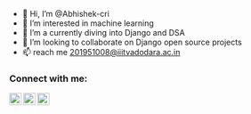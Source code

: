 - 👋 Hi, I’m @Abhishek-cri
- 👀 I’m interested in machine learning
- 🌱 I’m a currently diving into Django and DSA
- 💞️ I’m looking to collaborate on Django open source projects
- 📫 reach me 201951008@iiitvadodara.ac.in

<!---
Abhishek-cri/Abhishek-cri is a ✨ special ✨ repository because its `README.md` (this file) appears on your GitHub profile.
You can click the Preview link to take a look at your changes.
--->
### Connect with me:

[<img align="left" alt="mrcchef | Twitter" width="22px" src="https://cdn.jsdelivr.net/npm/simple-icons@v3/icons/twitter.svg" />][twitter]
[<img align="left" alt="mrcchef | LinkedIn" width="22px" src="https://cdn.jsdelivr.net/npm/simple-icons@v3/icons/linkedin.svg" />][linkedin]
[<img align="left" alt="mrcchef | Instagram" width="22px" src="https://cdn.jsdelivr.net/npm/simple-icons@v3/icons/instagram.svg" />][instagram]

[twitter]: https://twitter.com/Abhishe41439679/
[instagram]: https://www.instagram.com/abhishekcri19/
[linkedin]: https://www.linkedin.com/in/abhishek-kumar-51325b1a7/
